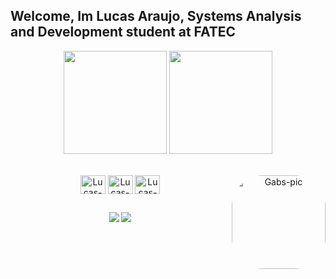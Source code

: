 ## Welcome, Im Lucas Araujo, Systems Analysis and Development student at FATEC
<div align="center">
<div align="center">
 <p  align="center">
  <td width="50%" align="center">
     <img height="165em" src="https://github-readme-stats.vercel.app/api?username=gpessoni&show_icons=true&theme=radical&include_all_commits=false&count_private=true"/>
  </td>
  <td width="50%" align="center">
    <img height="165em" src="https://github-readme-stats.vercel.app/api/top-langs/?username=LucasAraujoDionizio&layout=compact&langs_count=7&theme=radical"/>
  </td>
</p>
  </a>
</div>
<div style="display: inline_block"><br>
  <img align="center" alt="Lucas-HTML" height="30" width="40" src="https://cdn.jsdelivr.net/gh/devicons/devicon/icons/html5/html5-original.svg">
  <img align="center" alt="Lucas-Css" height="30" width="40" src="https://cdn.jsdelivr.net/gh/devicons/devicon/icons/css3/css3-original.svg">
  <img align="center" alt="Lucas-JS" height="30" width="40" src="https://cdn.jsdelivr.net/gh/devicons/devicon/icons/javascript/javascript-original.svg">
 
  <img align="right" alt="Gabs-pic" height="150" style="border-radius:50px;" src="https://i.kym-cdn.com/photos/images/original/001/083/375/d45.jpg">
</div>
  
  ##
 
<div> 
  <a href = "mailto:lucasaraujodionizio4077@gmail.com" target="_blank"><img src="https://img.shields.io/badge/-Gmail-%23333?style=for-the-badge&logo=gmail&logoColor=white"></a>
  <a href="https://www.linkedin.com/in/lucas-araujo-a81344252/" target="_blank"><img src="https://img.shields.io/badge/-LinkedIn-%230077B5?style=for-the-badge&logo=linkedin&logoColor=white"></a> 
</div>

